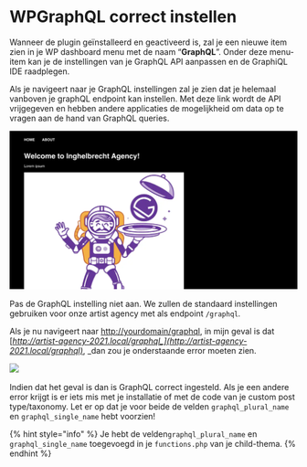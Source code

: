 # WPGraphQL correct instellen

Wanneer de plugin geïnstalleerd en geactiveerd is, zal je een nieuwe item zien in je WP dashboard menu met de naam “**GraphQL**”. Onder deze menu-item kan je de instellingen van je GraphQL API aanpassen en de GraphiQL IDE raadplegen. 

Als je navigeert naar je GraphQL instellingen zal je zien dat je helemaal vanboven je graphQL endpoint kan instellen. Met deze link wordt de API vrijgegeven en hebben andere applicaties de mogelijkheid om data op te vragen aan de hand van GraphQL queries.

![](<../../.gitbook/assets/image (66).png>)

Pas de GraphQL instelling niet aan. We zullen de standaard instellingen gebruiken voor onze artist agency met als endpoint `/graphql`_._

Als je nu navigeert naar [http://yourdomain/graphql](http://yourdomain/graphql), in mijn geval is dat [_http://artist-agency-2021.local/graphql_](http://artist-agency-2021.local/graphql)_, _dan zou je onderstaande error moeten zien. 

![](https://firebasestorage.googleapis.com/v0/b/gitbook-x-prod.appspot.com/o/spaces%2F-MacHjpBjW0NOSAD0CGT%2Fuploads%2FotED7QVCWb2L1W8jvarf%2Ffile.png?alt=media)

Indien dat het geval is dan is GraphQL correct ingesteld. Als je een andere error krijgt is er iets mis met je installatie of met de code van je custom post type/taxonomy. Let er op dat je voor beide de velden `graphql_plural_name` en `graphql_single_name` hebt voorzien!

{% hint style="info" %}
Je hebt de velden`graphql_plural_name` en `graphql_single_name` toegevoegd in je `functions.php` van je child-thema.
{% endhint %}
